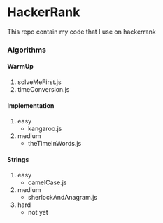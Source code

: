 # HackerRank

This repo contain my code that I use on hackerrank

### Algorithms
#### WarmUp
1. solveMeFirst.js
2. timeConversion.js

#### Implementation
1. easy
   - kangaroo.js
2. medium
   - theTimeInWords.js

#### Strings
1. easy
   - camelCase.js
2. medium
   - sherlockAndAnagram.js
3. hard
   - not yet

   



